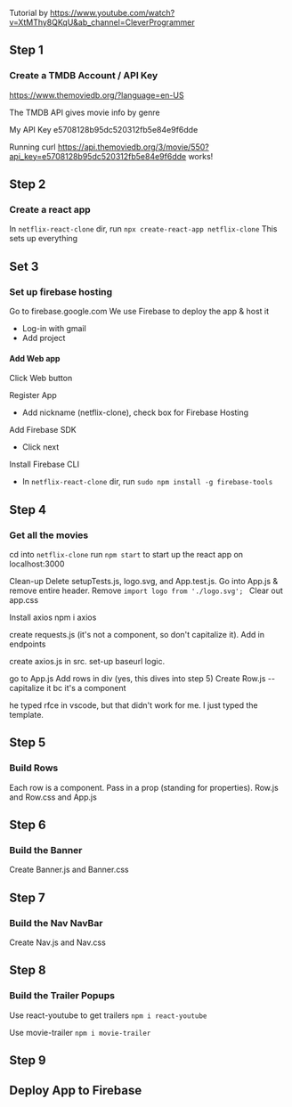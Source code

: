 Tutorial by https://www.youtube.com/watch?v=XtMThy8QKqU&ab_channel=CleverProgrammer

## Step 1
### Create a TMDB Account / API Key
https://www.themoviedb.org/?language=en-US

The TMDB API gives movie info by genre

My API Key
e5708128b95dc520312fb5e84e9f6dde

Running curl https://api.themoviedb.org/3/movie/550?api_key=e5708128b95dc520312fb5e84e9f6dde works!

## Step 2
### Create a react app
In `netflix-react-clone` dir, run `npx create-react-app netflix-clone` This sets up everything

## Set 3
### Set up firebase hosting
Go to firebase.google.com
We use Firebase to deploy the app & host it
* Log-in with gmail
* Add project

#### Add Web app
Click Web button

Register App
* Add nickname (netflix-clone), check box for Firebase Hosting

Add Firebase SDK
* Click next

Install Firebase CLI
* In `netflix-react-clone` dir, run `sudo npm install -g firebase-tools`

## Step 4
### Get all the movies
cd into `netflix-clone`
run `npm start` to start up the react app on localhost:3000

Clean-up
Delete setupTests.js, logo.svg, and App.test.js. Go into App.js & remove entire header. Remove `import logo from './logo.svg';
` Clear out app.css

Install axios
npm i axios

create requests.js (it's not a component, so don't capitalize it). Add in endpoints

create axios.js in src. set-up baseurl logic.

go to App.js
Add rows in div (yes, this dives into step 5)
Create Row.js -- capitalize it bc it's a component

he typed rfce in vscode, but that didn't work for me. I just typed the template.



## Step 5
### Build Rows
Each row is a component. Pass in a prop (standing for properties). Row.js and Row.css and App.js

## Step 6
### Build the Banner
Create Banner.js and Banner.css

## Step 7
### Build the Nav NavBar
Create Nav.js and Nav.css

## Step 8
### Build the Trailer Popups
Use react-youtube to get trailers
`npm i react-youtube`

Use movie-trailer
`npm i movie-trailer`

## Step 9
## Deploy App to Firebase
